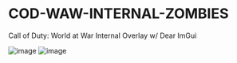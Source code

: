 # COD-WAW-INTERNAL-ZOMBIES
Call of Duty: World at War Internal Overlay w/ Dear ImGui


![image](https://user-images.githubusercontent.com/80198020/176054306-71d0a783-f0d9-4466-8505-a810356013da.png)
![image](https://user-images.githubusercontent.com/80198020/176054412-34b18528-caff-488d-98ee-e800fef094da.png)
